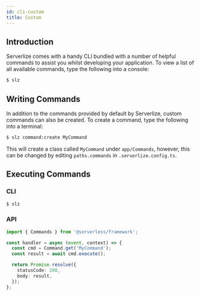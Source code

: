 ```yaml
---
id: cli-custom
title: Custom
---
```


## Introduction

Serverlize comes with a handy CLI bundled with a number of helpful commands to
assist you whilst developing your application. To view a list of all available
commands, type the following into a console:

```bash
$ slz
```

## Writing Commands

In addition to the commands provided by default by Serverlize, custom commands
can also be created. To create a command, type the following into a terminal:

```bash
$ slz command:create MyCommand
```

This will create a class called `MyCommand` under `app/Commands`, however, this
can be changed by editing `paths.commands` in `.serverlize.config.ts`.

## Executing Commands

### CLI

```bash
$ slz
```

### API

```typescript
import { Commands } from '@serverless/framework';

const handler = async (event, context) => {
  const cmd = Command.get('MyCommand');
  const result = await cmd.execute();

  return Promise.resolve({
    statusCode: 200,
    body: result,
  });
};

```
